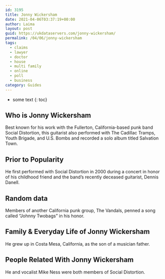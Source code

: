 ```yaml
---
id: 3195
title: Jonny Wickersham
date: 2021-04-06T03:37:19+00:00
author: Laima
layout: post
guid: https://ukdataservers.com/jonny-wickersham/
permalink: /04/06/jonny-wickersham
tags:
  - claims
  - lawyer
  - doctor
  - house
  - multi family
  - online
  - poll
  - business
category: Guides
---
```


* some text
{: toc}


## Who is Jonny Wickersham
                  
                  
                  
Best known for his work with the Fullerton, California-based punk band Social Distortion, this guitarist also performed with The Cadillac Tramps, Youth Brigade, and U.S. Bombs and recorded a solo album titled Salvation Town.
                  
              
            
              
            
                
                
                
## Prior to Popularity
                  
                  
                  
He first performed with Social Distortion in 2000 during a concert in honor of his childhood friend and the band&#8217;s recently deceased guitarist, Dennis Danell.
                  
              
            
              
            
                
                
                
## Random data
                  
                  
                  
Members of another California punk group, The Vandals, penned a song called &#8220;Johnny Twobags&#8221; in his honor.
                  
              
            
              
            
                
                
                
## Family & Everyday Life of Jonny Wickersham
                  
                  
                  
He grew up in Costa Mesa, California, as the son of a musician father.
                  
              
            
              
            
                
                
                
## People Related With Jonny Wickersham
                  
                  
                  
He and vocalist Mike Ness were both members of Social Distortion.
                  
              
            
              
            
                
              
            
              
              
            
            
              
            
          
          
          